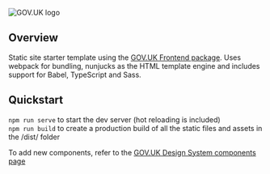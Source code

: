 ![GOV.UK logo](https://user-images.githubusercontent.com/33695049/91168357-6bd49700-e6cd-11ea-92ec-378fcc83dd6e.png)

## Overview

Static site starter template using the [GOV.UK Frontend package](https://frontend.design-system.service.gov.uk/#gov-uk-frontend). Uses webpack for bundling, nunjucks as the HTML template engine and includes support for Babel, TypeScript and Sass.

## Quickstart

`npm run serve` to start the dev server (hot reloading is included)  
`npm run build` to create a production build of all the static files and assets in the /dist/ folder

To add new components, refer to the [GOV.UK Design System components page](https://design-system.service.gov.uk/components/)
